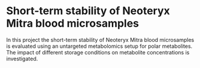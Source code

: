 # Short-term stability of Neoteryx Mitra blood microsamples

In this project the short-term stability of Neoteryx Mitra blood microsamples is
evaluated using an untargeted metabolomics setup for polar metabolites. The
impact of different storage conditions on metabolite concentrations is
investigated.

